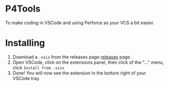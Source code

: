 # P4Tools

To make coding in VSCode and using Perforce as your VCS a bit easier.


# Installing

1. Download a `.vsix` from the releases page [releases](https://github.com/TensorWorks/vscode-p4tools/releases) page.
2. Open VSCode, click on the extensions panel, then click of the "..." menu, click `Install from .vsix`
3. Done! You will now see the extension in the bottom right of your VSCode tray.

